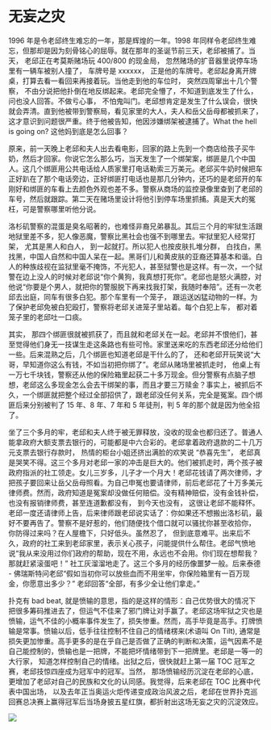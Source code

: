 # 无妄之灾

1996 年是令老邱终生难忘的一年，那是辉煌的一年。1998 年同样令老邱终生难忘，但那却是因为刻骨铭心的屈辱。就在那年的圣诞节前三天，老邱被捕了。当天， 老邱正在考莫斯赌场玩 400/800 的现金局， 忽然赌场的扩音器里说停车场里有一辆车被别人撞了， 车牌号是 xxxxxx， 正是他的车牌号。老邱起身离开牌桌，打算去看一看回来再接着玩。当他走到他的车位时， 突然四周窜出十几个警察， 不由分说把他扑倒在地反绑起来。老邱完全懵了，不知道到底发生了什么，问也没人回答。不做亏心事， 不怕鬼叫门。老邱想肯定是发生了什么误会，很快就会弄清。直到他被带到警察局，看见家里的大人，夫人和岳父岳母都被抓来了，这才意识到问题很严重。终于他被告知，他因涉嫌绑架被逮捕了。What the hell is going on? 这他妈到底是怎么回事？
 
原来，前一天晚上老邱和夫人出去看电影，回家的路上先到一个商店给孩子买牛奶，然后才回家。你说它怎么那么巧，当天发生了一个绑架案，绑匪是几个中国人。这几个绑匪用公共电话给人质家里打电话勒索三万美元。老邱买牛奶时候把车正好趴在了那个电话旁边，正好绑匪打电话也是那几分钟内，还巧的是老邱开的车刚好和绑匪的车看上去颜色外观也差不多。警察从商场的监控录像里查到了老邱的车号，然后就跟踪。第二天在赌场里设计将他引到停车场里抓捕。真是天大的冤枉，可是警察哪里听他分说。
 
洛杉矶警察的混蛋是臭名昭著的，也难怪非裔兄弟暴乱。其后三个月的牢狱生活跟地狱里差不多，犯人像恶魔，警察比黑社会也强不到哪里去。牢狱里犯人经常打架， 尤其是黑人和白人， 到一起就打。所以犯人也按皮肤扎堆分群， 白找白，黑找黑，中国人自然和中国人呆在一起。黑哥们儿和黄皮肤的亚裔还算基本和谐。白人的种族歧视在监狱里毫不掩饰，不光犯人，甚至狱警也是这样。有一次，一个狱警在边上没人的时候对老邱说“你个黄狗，我真想打死你”。老邱也是怒火满腔，对他说“你要是个男人，就把你的警服脱下再来找我打架，我随时奉陪”。还有一次老邱去出庭，同车有很多白犯。那个车里有一个笼子， 跟运送凶猛动物的一样。为了保护老邱免被白犯殴打，警察将老邱关进笼子里站着。每个白犯上车， 都对着笼子里的老邱吐一口痰。
 
其实， 那四个绑匪很就被抓获了，而且就和老邱关在一起。老邱并不恨他们，甚至觉得他们身无一技谋生走这条路也有些可怜。家里送来吃的东西老邱还分给他们一些。后来混熟之后，几个绑匪也知道老邱是干什么的了， 还和老邱开玩笑说“大哥，早知道你这么有钱，不如当初把你绑了”。老邱从赌场里被抓走时， 他桌上有一万七千块钱，警察还从他的保险箱里起获二十多万现金。但分警察有点脑子想想，老邱这么多现金怎么会去干绑架的事，而且才要三万赎金？事实上，被抓后不久，一个绑匪就把整个经过全部招供了，跟老邱没任何关系，完全是冤案。四个绑匪后来分别被判了 15 年、8 年、7 年和 5 年徒刑，判 5 年的那个就是因为他全招了。
 
坐了三个多月的牢，老邱和夫人终于被无罪释放，没收的现金也都归还了。普通人能拿政府大额支票去银行的，可能都是中六合彩的。老邱拿着政府退款的二十几万元支票去银行存款时， 热情的柜台小姐还挤出满脸的欢笑说 “恭喜先生”， 老邱真是哭笑不得。这三个多月对老邱一家的冲击是巨大的。他们被抓走时，两个孩子被政府指派的社工领走。女儿三岁多，儿子才一个月大！老邱花钱请了两次律师，才把孩子要回来让岳父岳母照看。为自己申冤也要请律师，前后老邱花了十万多美元律师费。然而，政府知道是冤案却没做任何赔偿。没有精神赔偿，没有金钱补偿，也没有报销律师费，甚至连道歉都没有， 到今天也没有， 这很让老邱不能释怀。老邱一度还请律师上告，后来律师跟老邱说实话了：你如果还不想搬出洛杉矶，最好不要再告了。警察不是好惹的，他们随便找个借口就可以骚扰你甚至收拾你， 你防得过来吗？在人屋檐下，只好低头。虽然忍了， 但到底意难平。出来后不久，政府的社工来到老邱家里，表示关心孩子，问能提供什么帮住。老邱气愤地说“我从来没用过你们政府的帮助，现在不用，永远也不会用。你们现在想帮我？那就赶紧滚蛋吧！” 社工灰溜溜地走了。这三个多月的经历像噩梦一般。后来泰德 - 佛瑞斯特问老邱“假如当初你可以放些血而不用坐牢，你保险箱里有一百万现金，你愿意出多少？” 老邱回答“全部，有多少全让他们拿走。”
 
扑克有 bad beat, 就是愤输的意思，指的是这样的情形：自己优势很大的情况下把很多筹码推进去了，但运气不佳来了邪门牌让对手赢了。老邱这场牢狱之灾也是愤输，运气不佳的小概率事件发生了，损失惨重。然而，高手毕竟是高手。打牌愤输是常事。愤输以后，低手往往控制不住自己的情绪楞来(术语叫 On Tilt), 通常是损失更加惨重。高手更多的是在乎自己是否做了正确的判断和决策，运气因素不是自己能控制的，愤输也是一把牌，不能把坏情绪带到下一把牌里。老邱是一等一的大行家， 知道怎样控制自己的情绪。出狱之后，很快就赶上第一届 TOC 冠军之赛，老邱技惊四座成为冠军中的冠军。当然， 那场愤输经历沉淀在老邱的心底，更增加了老邱对自己的民族和文化的认同感。我觉得，后来老邱在 TOC 比赛中代表中国出场， 以及去年正当奥运火炬传递变成政治风波之后，老邱在世界扑克巡回赛总决赛上赢得冠军后当场身披五星红旗，都折射出这场无妄之灾的沉淀效应。

![](http://media.cardplayer.com/assets/photos/000/006/323/medium_20050829_79_21.jpg?1241709912)

